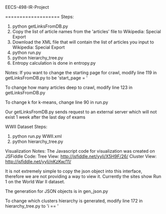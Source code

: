 EECS-498-IR-Project

===================
Steps:
1) python getLinksFromDB.py
2) Copy the list of article names from the 'articles' file to 
  Wikipedia: Special Export
3) Download the XML file that will contain the list of articles you input to 
  Wikipedia: Special Export
4) python run.py <Wikipedia XML file>
5) python hierarchy_tree.py
6) Entropy calculation is done in entropy.py


Notes:
If you want to change the starting page for crawl, modify line 119 in
  getLinksFromDB.py to be 'start_page = <Wikipedia article name>'

To change how many articles deep to crawl, modify line 123 in
  getLinksFromDB.py

To change k for k-means, change line 90 in run.py

Our getLinksFromDB.py sends request to an external server which
  will not exist 1 week after the last day of exams


WWII Dataset Steps:
1) python run.py WWII.xml
2) python hierarchy_tree.py


Visualization Notes:
The Javascript code for visualization was created on JSFiddle Code:
  Tree View:
    http://jsfiddle.net/yyli/X5H9F/26/
  Cluster View:
    http://jsfiddle.net/yyli/nKzKw/11/

It is not extremely simple to copy the json object into this interface,
therefore we are not providing a way to view it. Currently the sites
show Run 1 on the World War II dataset.

The generation for JSON objects is in gen_json.py

To change which clusters hierarchy is generated, modify line 172 in
  hierarchy_tree.py to 'i == <cluster number>'


